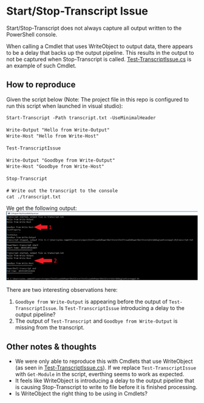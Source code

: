 ﻿# Start/Stop-Transcript Issue

Start/Stop-Transcript does not always capture all output written to the PowerShell console.  

When calling a Cmdlet that uses WriteObject to output data, there appears to be a delay that backs up the output pipeline.  This results in the output to not be captured when Stop-Transcript is called.  [Test-TranscriptIssue.cs](TestIssueOnPowerShellCore/Test-TranscriptIssue.cs) is an example of such Cmdlet.

## How to reproduce

Given the script below (Note: The project file in this repo is configured to run this script when launched in visual studio):

```
Start-Transcript -Path transcript.txt -UseMinimalHeader

Write-Output "Hello from Write-Output"
Write-Host "Hello from Write-Host"

Test-TranscriptIssue

Write-Output "Goodbye from Write-Output"
Write-Host "Goodbye from Write-Host"

Stop-Transcript

# Write out the transcript to the console
cat ./transcript.txt
```
We get the following output:
![Console Output](TestIssueOnPowerShellCore/console.png)

There are two interesting observations here:
1) `Goodbye from Write-Output` is appearing before the output of `Test-TranscriptIssue`.   Is `Test-TranscriptIssue` introducing a delay to the output pipeline?
2) The output of `Test-Transcript` and `Goodbye from Write-Output` is missing from the transcript.

## Other notes & thoughts
- We were only able to reproduce this with Cmdlets that use WriteObject (as seen in [Test-TranscriptIssue.cs](TestIssueOnPowerShellCore/Test-TranscriptIssue.cs)).   If we replace `Test-TranscriptIssue` with `Get-Module` in the script, everthing seems to work as expected.
- It feels like WriteObject is introducing a delay to the output pipeline that is causing Stop-Transcript to write to file before it is finished processing.
- Is WriteObject the right thing to be using in Cmdlets?
